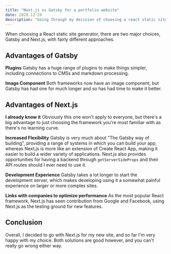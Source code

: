 ```yaml
---
title: "Next.js vs Gatsby for a portfolio website"
date: 2020-12-29
description: "Going through my decision of choosing a react static site generator"
---
```


When choosing a React static site generator, there are two major choices, Gatsby and Next.js, with fairly different approaches.

## Advantages of Gatsby

**Plugins** Gatsby has a huge range of plugins to make things simpler, including connections to CMSs and markdown processing.

**Image Component** Both frameworks now have an image component, but Gatsby has had one for much longer and so has had time to make it better.

## Advantages of Next.js

**I already know it** Obviously this one won't apply to everyone, but there's a big advantage to just choosing the framework you're most familiar with as there's no learning curve.

**Increased Flexibility** Gatsby is very much about "The Gatsby way of building", providing a range of systems in which you can build your app, whereas Next.js is more like an extension of Create React App, making it easier to build a wider variety of applications. Next.js also provides opportunities for having a backend through `getServerSideProps` and their API routes should I ever need to use it.

**Development Experience** Gatsby takes a lot longer to start the development server, which makes developing using it a somewhat painful experience on larger or more complex sites.

**Links with companies to optimize performance** As the most popular React framework, Next.js has seen contribution from Google and Facebook, using Next.js as the testing ground for new features.

## Conclusion

Overall, I decided to go with Next.js for my new site, and so far I'm very happy with my choice. Both solutions are good however, and you can't really go wrong either way.
